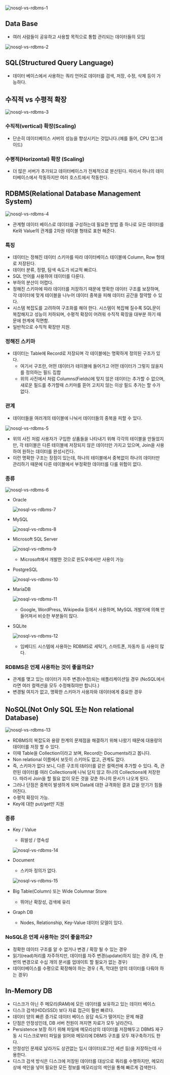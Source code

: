 ![nosql-vs-rdbms-1](https://github.com/ksy90101/TIL/blob/master/database/image/nosql-vs-rdbms/nosql-vs-rdbms-1.png?raw=true)

## Data Base

- 여러 사람들이 공유하고 사용할 목적으로 통합 관리되는 데이터들의 모임

![nosql-vs-rdbms-2](https://github.com/ksy90101/TIL/blob/master/database/image/nosql-vs-rdbms/nosql-vs-rdbms-2.png?raw=true)

## SQL(Structured Query Language)

- 데이터 베이스에서 사용하는 쿼리 언어로 데이터를 검색, 저장, 수정, 삭제 등이 가능하다.

## 수직적 vs 수평적 확장

![nosql-vs-rdbms-3](https://github.com/ksy90101/TIL/blob/master/database/image/nosql-vs-rdbms/nosql-vs-rdbms-3.png?raw=true)

### 수직적(vertical) 확장(Scaling)

- 단순히 데이터베이스 서버의 성능을 향상시키는 것입니다.(예를 들어, CPU 업그레이드)

### 수평적(Horizontal) 확장 (Scaling)

- 더 많은 서버가 추가되고 데이터베이스가 전체적으로 분산된다. 따라서 하나의 데이터베이스에서 작동하지만 여러 호스트에서 작동한다.

## RDBMS(Relational Database Management System)

![nosql-vs-rdbms-4](https://github.com/ksy90101/TIL/blob/master/database/image/nosql-vs-rdbms/nosql-vs-rdbms-4.png?raw=true)

- 관계형 데이터 베이스로 데이터를 구성하는데 필요한 방법 중 하나로 모든 데이터를 Ke와 Value의 관계를 2차원 테이블 형태로 표현 해준다.

### 특징

- 데이터는 정해진 데이터 스키마를 따라 데이터베이스 테이블에 Column, Row 형태로 저장된다.
- 데이터 분류, 정렬, 탐색 속도가 비교적 빠르다.
- SQL 언어를 사용하여 데이터를 다룬다.
- 부하의 분산이 어렵다.
- 정해진 스키마에 따라 데이터를 저장하기 때문에 명확한 데이터 구조를 보장하며, 각 데이터에 맞게 테이블을 나누어 데이터 중복을 피해 데이터 공간을 절약할 수 있다.
- 시스템 복잡도를 고려하여 구조화를 해야 한다. 시스템이 복잡해 질수록 SQL문이 복잡해지고 성능이 저하되며, 수평적 확장이 어려워 수직적 확장을 대부분 하기 때문에 한계에 직면함.
- 일반적으로 수직적 확장만 지원.

### 정해진 스키마

- 데이터는 Table에 Record로 저장되며 각 테이블에는 명확하게 정의된 구조가 있다.
    - 여기서 구조란, 어떤 데이터가 테이블에 들어가고 어떤 데이터가 그렇지 않을지를 정의하는 필드 집합
    - 위의 사진에서 처럼 Columns(Fields)에 맞지 않은 데이터는 추가할 수 없으며, 새로운 필드를 추가할때 스키마를 뜯어 고치지 않는 이상 필드 추가는 할 수가 없다.

### 관계

- 데이터들을 여러개의 테이블에 나눠서 데이터들의 중복을 피할 수 있다.

![nosql-vs-rdbms-5](https://github.com/ksy90101/TIL/blob/master/database/image/nosql-vs-rdbms/nosql-vs-rdbms-5.png?raw=true)

- 위의 사진 처럼 사용자가 구입한 상품들을 나타내기 위해 각각의 테이블을 만들었지만, 각 테이블은 다른 테이블에 저장되지 않은 데이터만 가지고 있으며, Join을 사용하여 원하는 데이터를 완성시킨다.
- 이런 명확한 구조는 장점이 있는데, 하나의 테이블에서 중복없이 하나의 데이터만 관리하기 때문에 다른 테이블에서 부정확한 데이터를 다룰 위험이 없다.

### 종류

![nosql-vs-rdbms-6](https://github.com/ksy90101/TIL/blob/master/database/image/nosql-vs-rdbms/nosql-vs-rdbms-6.png?raw=true)

- Oracle

    ![nosql-vs-rdbms-7](https://github.com/ksy90101/TIL/blob/master/database/image/nosql-vs-rdbms/nosql-vs-rdbms-7.png?raw=true)

- MySQL

    ![nosql-vs-rdbms-8](https://github.com/ksy90101/TIL/blob/master/database/image/nosql-vs-rdbms/nosql-vs-rdbms-8.png?raw=true)

- Microsoft SQL Server

    ![nosql-vs-rdbms-9](https://github.com/ksy90101/TIL/blob/master/database/image/nosql-vs-rdbms/nosql-vs-rdbms-9.png?raw=true)
    - Microsoft에서 개발한 것으로 윈도우에서만 사용이 가능
- PostgreSQL

    ![nosql-vs-rdbms-10](https://github.com/ksy90101/TIL/blob/master/database/image/nosql-vs-rdbms/nosql-vs-rdbms-10.png?raw=true)

- MariaDB

    ![nosql-vs-rdbms-11](https://github.com/ksy90101/TIL/blob/master/database/image/nosql-vs-rdbms/nosql-vs-rdbms-11.png?raw=true)

    - Google, WordPress, Wikipedia 등에서 사용하며, MySQL 개발자에 의해 만들어져서 비슷한 부분들이 많다.

- SQLite

    ![nosql-vs-rdbms-12](https://github.com/ksy90101/TIL/blob/master/database/image/nosql-vs-rdbms/nosql-vs-rdbms-12.png?raw=true)

    - 임베디드 시스템에 사용하는 RDBMS로 세탁기, 스마트폰, 자동차 등 사용이 많다.

### RDBMS**은 언제 사용하는 것이 좋을까요?**

- 관계를 맺고 있는 데이터가 자주 변경(수정)되는 애플리케이션일 경우 (NoSQL에서라면 여러 컬렉션을 모두 수정해줘야만 합니다.)
- 변경될 여지가 없고, 명확한 스키마가 사용자와 데이터에게 중요한 경우

## NoSQL(Not Only SQL 또는 Non relational Database)

![nosql-vs-rdbms-13](https://github.com/ksy90101/TIL/blob/master/database/image/nosql-vs-rdbms/nosql-vs-rdbms-13.png?raw=true)

- RDBMS의 복잡도와 용량 한계의 문제점을 해결하기 위해 나왔기 때문에 대용량의 데이터를 저장 할 수 있다.
- 이때 Table을 Collection이라고 보며, Record는 Documents라고 봅니다.
- Non relational 이름에서 보듯이 스키마도 없고, 관계도 없다.
- 즉, 스키마가 없다 보니, 다른 구조의 데이터를 같은 컬렉션에 추가할 수 있다. 즉, 관련된 데이터를 여러 Collections에 나눠 담지 않고 하나의 Collections에 저장한다. 따라서 Join을 할 필요 없이 모든 것을 갖춘 하나의 문서가 나오게 된다.
- 그러나 단점은 중복이 발생하게 되며 Data에 대한 규격화된 결과 값을 얻기가 힘들어진다.
- 수평적 확장이 가능.
- Key에 대한 put/get만 지원

### 종류

- Key / Value
    - 휘발성 / 영속성

    ![nosql-vs-rdbms-14](https://github.com/ksy90101/TIL/blob/master/database/image/nosql-vs-rdbms/nosql-vs-rdbms-14.png?raw=true)
- Document
    - 스키마 정의가 없다.

    ![nosql-vs-rdbms-15](https://github.com/ksy90101/TIL/blob/master/database/image/nosql-vs-rdbms/nosql-vs-rdbms-15.png?raw=true)

- Big Table(Column) 또는 Wide Columnar Store
    - 뛰어난 확장성, 검색에 유리
- Graph DB
    - Nodes, Relationship, Key-Value 데이터 모델이 있다.

### **NoSQL은 언제 사용하는 것이 좋을까요?**

- 정확한 데이터 구조를 알 수 없거나 변경 / 확장 될 수 있는 경우
- 읽기(read)처리를 자주하지만, 데이터를 자주 변경(update)하지 않는 경우 (즉, 한번의 변경으로 수십 개의 문서를 업데이트 할 필요가 없는 경우)
- 데이터베이스를 수평으로 확장해야 하는 경우 ( 즉, 막대한 양의 데이터를 다뤄야 하는 경우)

## In-Memory DB

- 디스크가 아닌 주 메모리(RAM)에 모든 데이터를 보유하고 있는 데이터 베이스
- 디스크 검색(HDD/SSD) 보다 자료 접근이 훨씬 빠르다.
- 데이터 양의 빠른 증가로 데이터 베이스 응답 속도가 떨어지는 문제 해결
- 단점은 안정성인데, DB 서버 전원이 꺼지면 자료가 모두 날라간다.
- Persistence 보장 하기 위해 파일에 메모리상의 데이터를 저장해두고 DBMS 재구동 시 디스크로부터 파일을 읽어와 메모리에 DBMS 구조를 모두 재구축하기도 한다.
- 안정성인 문제로 날라가도 상관없는 임시 데이터(로그인 세션 등)을 저장하는데 사용한다.
- 디스크 검색 방식은 디스크에 저장된 데이터를 대상으로 쿼리를 수행하지만, 메모리상에 색인을 넣어 필요한 모든 정보를 메모리상의 색인을 통해 빠르게 검색한다.

